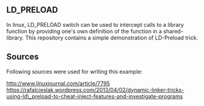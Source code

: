 ## LD\_PRELOAD
In linux, LD\_PRELOAD switch can be used to intercept calls to a library
function by providing one's own definition of the function in a
shared-library. This repository contains a simple demonstration of LD-Preload
trick.

## Sources
Following sources were used for writing this example:

http://www.linuxjournal.com/article/7795
https://rafalcieslak.wordpress.com/2013/04/02/dynamic-linker-tricks-using-ld\_preload-to-cheat-inject-features-and-investigate-programs
